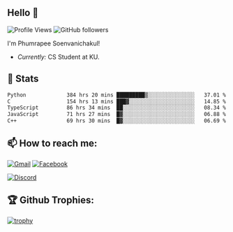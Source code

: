 
<h2>Hello 👋</h2> 

![Profile Views](https://komarev.com/ghpvc/?username=Homiez09&label=Profile%20views&color=0e75b6&style=flat)
![GitHub followers](https://img.shields.io/github/followers/HomieZ09.svg?style=social&label=Follow)


I'm Phumrapee Soenvanichakul!

- <i>Currently:</i> CS Student at KU.

<h2>👀 Stats</h2>

<!--START_SECTION:waka-->

```txt
Python             384 hrs 20 mins █████████▒░░░░░░░░░░░░░░░   37.01 %
C                  154 hrs 13 mins ███▓░░░░░░░░░░░░░░░░░░░░░   14.85 %
TypeScript         86 hrs 34 mins  ██░░░░░░░░░░░░░░░░░░░░░░░   08.34 %
JavaScript         71 hrs 27 mins  █▓░░░░░░░░░░░░░░░░░░░░░░░   06.88 %
C++                69 hrs 30 mins  █▓░░░░░░░░░░░░░░░░░░░░░░░   06.69 %
```

<!--END_SECTION:waka-->

<h2>📫 How to reach me:</h2>

<a href="mailto:phumrapeesoen1@gmail.com">![Gmail](https://img.shields.io/badge/Gmail-D14836?style=for-the-badge&logo=gmail&logoColor=white)</a> 
<a href="https://web.facebook.com/phumrapee.soenvanichakul.3/">![Facebook](https://img.shields.io/badge/Facebook-4267B2?style=for-the-badge&logo=facebook&logoColor=white)</a>

<a href="https://discord.gg/EWnAEUtFVm">![Discord](https://discord.c99.nl/widget/theme-1/297740667784921089.png)</a> 

<h2>🏆 Github Trophies:</h2>

[![trophy](https://github-profile-trophy.vercel.app/?username=Homiez09&theme=discord&row=1)](https://github.com/ryo-ma/github-profile-trophy)

